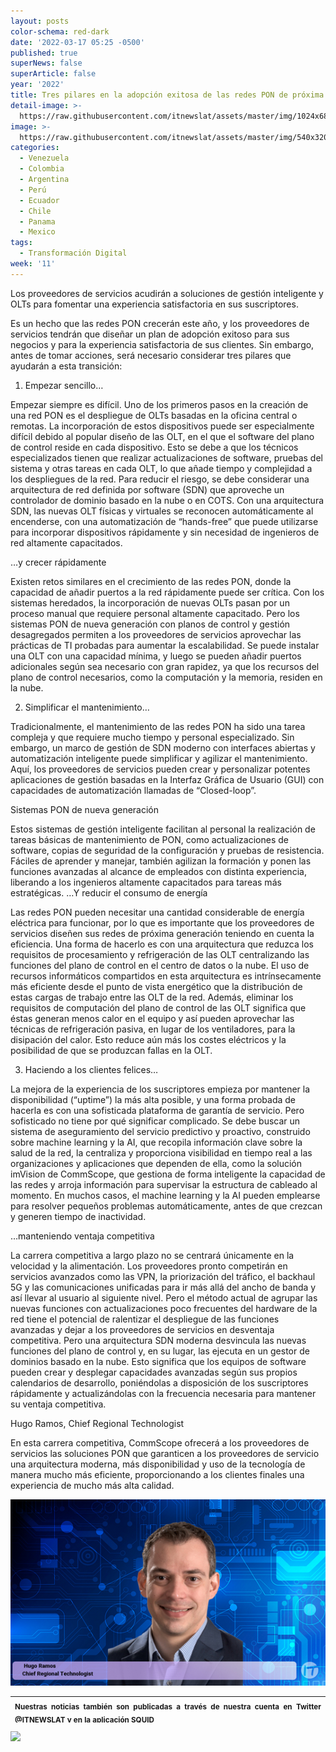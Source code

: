 ```yaml
---
layout: posts
color-schema: red-dark
date: '2022-03-17 05:25 -0500'
published: true
superNews: false
superArticle: false
year: '2022'
title: Tres pilares en la adopción exitosa de las redes PON de próxima generación
detail-image: >-
  https://raw.githubusercontent.com/itnewslat/assets/master/img/1024x680/Hugo-Ramos-g.jpg
image: >-
  https://raw.githubusercontent.com/itnewslat/assets/master/img/540x320/Hugo-Ramos-p.jpg
categories:
  - Venezuela
  - Colombia
  - Argentina
  - Perú
  - Ecuador
  - Chile
  - Panama
  - Mexico
tags:
  - Transformación Digital
week: '11'
---
```

Los proveedores de servicios acudirán a soluciones de gestión inteligente y OLTs para fomentar una experiencia satisfactoria en sus suscriptores.

Es un hecho que las redes PON crecerán este año, y los proveedores de servicios tendrán que diseñar un plan de adopción exitoso para sus negocios y para la experiencia satisfactoria de sus clientes. Sin embargo, antes de tomar acciones, será necesario considerar tres pilares que ayudarán a esta transición: 

1. Empezar sencillo… 

Empezar siempre es difícil. Uno de los primeros pasos en la creación de una red PON es el despliegue de OLTs basadas en la oficina central o remotas. La incorporación de estos dispositivos puede ser especialmente difícil debido al popular diseño de las OLT, en el que el software del plano de control reside en cada dispositivo. Esto se debe a que los técnicos especializados tienen que realizar actualizaciones de software, pruebas del sistema y otras tareas en cada OLT, lo que añade tiempo y complejidad a los despliegues de la red. Para reducir el riesgo, se debe considerar una arquitectura de red definida por software (SDN) que aproveche un controlador de dominio basado en la nube o en COTS. Con una arquitectura SDN, las nuevas OLT físicas y virtuales se reconocen automáticamente al encenderse, con una automatización de “hands-free” que puede utilizarse para incorporar dispositivos rápidamente y sin necesidad de ingenieros de red altamente capacitados. 

…y crecer rápidamente 

Existen retos similares en el crecimiento de las redes PON, donde la capacidad de añadir puertos a la red rápidamente puede ser crítica. Con los sistemas heredados, la incorporación de nuevas OLTs pasan por un proceso manual que requiere personal altamente capacitado. Pero los sistemas PON de nueva generación con planos de control y gestión desagregados permiten a los proveedores de servicios aprovechar las prácticas de TI probadas para aumentar la escalabilidad. Se puede instalar una OLT con una capacidad mínima, y luego se pueden añadir puertos adicionales según sea necesario con gran rapidez, ya que los recursos del plano de control necesarios, como la computación y la memoria, residen en la nube. 

 

2. Simplificar el mantenimiento… 

Tradicionalmente, el mantenimiento de las redes PON ha sido una tarea compleja y que requiere mucho tiempo y personal especializado. Sin embargo, un marco de gestión de SDN moderno con interfaces abiertas y automatización inteligente puede simplificar y agilizar el mantenimiento. Aquí, los proveedores de servicios pueden crear y personalizar potentes aplicaciones de gestión basadas en la Interfaz Gráfica de Usuario (GUI) con capacidades de automatización llamadas de “Closed-loop”.  


Sistemas PON de nueva generación
 
Estos sistemas de gestión inteligente facilitan al personal la realización de tareas básicas de mantenimiento de PON, como actualizaciones de software, copias de seguridad de la configuración y pruebas de resistencia. Fáciles de aprender y manejar, también agilizan la formación y ponen las funciones avanzadas al alcance de empleados con distinta experiencia, liberando a los ingenieros altamente capacitados para tareas más estratégicas. 
…Y reducir el consumo de energía 

Las redes PON pueden necesitar una cantidad considerable de energía eléctrica para funcionar, por lo que es importante que los proveedores de servicios diseñen sus redes de próxima generación teniendo en cuenta la eficiencia. Una forma de hacerlo es con una arquitectura que reduzca los requisitos de procesamiento y refrigeración de las OLT centralizando las funciones del plano de control en el centro de datos o la nube. El uso de recursos informáticos compartidos en esta arquitectura es intrínsecamente más eficiente desde el punto de vista energético que la distribución de estas cargas de trabajo entre las OLT de la red. Además, eliminar los requisitos de computación del plano de control de las OLT significa que éstas generan menos calor en el equipo y así pueden aprovechar las técnicas de refrigeración pasiva, en lugar de los ventiladores, para la disipación del calor. Esto reduce aún más los costes eléctricos y la posibilidad de que se produzcan fallas en la OLT. 

3. Haciendo a los clientes felices… 

La mejora de la experiencia de los suscriptores empieza por mantener la disponibilidad (“uptime”) la más alta posible, y una forma probada de hacerla es con una sofisticada plataforma de garantía de servicio. Pero sofisticado no tiene por qué significar complicado. Se debe buscar un sistema de aseguramiento del servicio predictivo y proactivo, construido sobre machine learning y la AI, que recopila información clave sobre la salud de la red, la centraliza y proporciona visibilidad en tiempo real a las organizaciones y aplicaciones que dependen de ella, como la solución imVision de CommScope, que gestiona de forma inteligente la capacidad de las redes y arroja información para supervisar la estructura de cableado al momento. En muchos casos, el machine learning y la AI pueden emplearse para resolver pequeños problemas automáticamente, antes de que crezcan y generen tiempo de inactividad. 

…manteniendo ventaja competitiva 

 
La carrera competitiva a largo plazo no se centrará únicamente en la velocidad y la alimentación. Los proveedores pronto competirán en servicios avanzados como las VPN, la priorización del tráfico, el backhaul 5G y las comunicaciones unificadas para ir más allá del ancho de banda y así llevar al usuario al siguiente nivel. Pero el método actual de agrupar las nuevas funciones con actualizaciones poco frecuentes del hardware de la red tiene el potencial de ralentizar el despliegue de las funciones avanzadas y dejar a los proveedores de servicios en desventaja competitiva. Pero una arquitectura SDN moderna desvincula las nuevas funciones del plano de control y, en su lugar, las ejecuta en un gestor de dominios basado en la nube. Esto significa que los equipos de software pueden crear y desplegar capacidades avanzadas según sus propios calendarios de desarrollo, poniéndolas a disposición de los suscriptores rápidamente y actualizándolas con la frecuencia necesaria para mantener su ventaja competitiva. 

                                 
 Hugo Ramos, Chief Regional Technologist    
 
En esta carrera competitiva, CommScope ofrecerá a los proveedores de servicios las soluciones PON que garanticen a los proveedores de servicio una arquitectura moderna, más disponibilidad y uso de la tecnología de manera mucho más eficiente, proporcionando a los clientes finales una experiencia de mucho más alta calidad. 

![](https://raw.githubusercontent.com/itnewslat/assets/master/img/540x320/Hugo-Ramos-p.jpg)

<table style="height: 42px;" width="569">
<tbody>
<tr>
<td style="text-align: justify;"><sub><strong>Nuestras noticias también son publicadas a través de nuestra cuenta en Twitter <a href="https://twitter.com/itnewslat?lang=es">@ITNEWSLAT</a> y en la aplicación <a href="https://squidapp.co/en/">SQUID</a></strong></sub></td>
</tr>
</tbody>
</table>

<img src="https://tracker.metricool.com/c3po.jpg?hash=56f88a41e39ab42c063cc51676587a04"/>